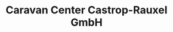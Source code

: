 ---
title: "Caravan Center Castrop-Rauxel GmbH"
url: /castrop-rauxel/caravan-center-castrop-rauxel-gmbh/
shop: Autowerkstatt
---